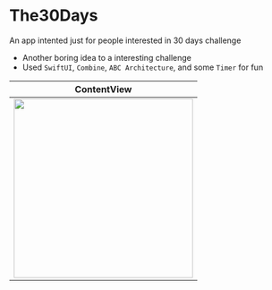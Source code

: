 # The30Days
An app intented just for people interested in 30 days challenge

- Another boring idea to a interesting challenge
- Used `SwiftUI`, `Combine`, `ABC Architecture`, and some `Timer` for fun

| ContentView  |
|--------------|
| <img src="https://user-images.githubusercontent.com/49038614/186767441-36f790fb-0086-4d65-a75e-dc8094ea6c2e.jpeg" width="320" /> |
